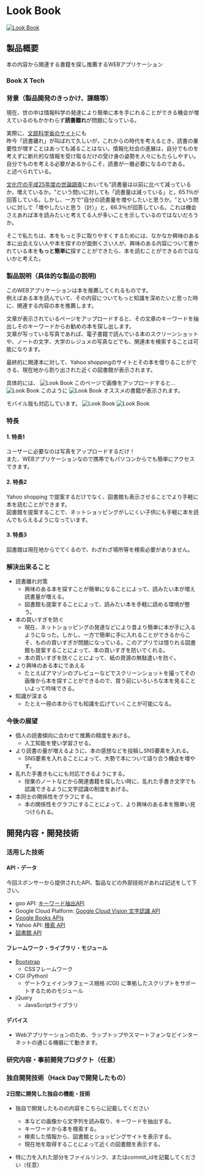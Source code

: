 # Look Book

[![Look Book](https://raw.github.com/GabLeRoux/WebMole/master/ressources/WebMole_Youtube_Video.png)](https://youtu.be/VOTFlHzpG4Q)

## 製品概要
本の内容から関連する書籍を探し推薦するWEBアプリケーション
### Book X Tech

### 背景（製品開発のきっかけ、課題等）
現在、世の中は情報科学の発達により簡単に本を手にれることができる機会が増えているのもかかわらず**読書離れ**が問題になっている。  

実際に、[文部科学省のサイト](http://www.mext.go.jp/b_menu/shingi/bunka/toushin/04020301/008.htm)にも  
昨今「読書離れ」が叫ばれて久しいが，これからの時代を考えるとき，読書の重要性が増すことはあっても減ることはない。情報化社会の進展は，自分でものを考えずに断片的な情報を受け取るだけの受け身の姿勢を人々にもたらしやすい。自分でものを考える必要があるからこそ，読書が一層必要になるのである。  
と述べられている。

[文化庁の平成25年度の世論調査](http://www.bunka.go.jp/tokei_hakusho_shuppan/tokeichosa/kokugo_yoronchosa/pdf/h25_chosa_kekka.pdf)においても"読書量は以前に比べて減っているか，増えているか。"という問いに対しても「読書量は減っている」と，65.1％が回答している。しかし、一方で"自分の読書量を増やしたいと思うか。"という問いに対して「増やしたいと思う（計）」と，66.3％が回答している。これは機会さえあれば本を読みたいと考えてる人が多いことを示しているのではないだろうか。  

そこで私たちは、本をもっと手に取りやすくするためには、なかなか興味のある本に出会えない人や本を探すのが面倒くさい人が、興味のある内容について書かれている本を**もっと簡単に**探すことができたら、本を読むことができるのではないかと考えた。

### 製品説明（具体的な製品の説明)
このWEBアプリケーションは本を推薦してくれるものです。  
例えばある本を読んでいて、その内容についてもっと知識を深めたいと思った時に、関連する内容の本を推薦します。

文章が表示されているページをアップロードすると、その文章のキーワードを抽出しそのキーワードからお勧めの本を探し出します。  
文章が写っている写真であれば、電子書籍で読んでいる本のスクリーンショットや、ノートの文字、大学のレジュメの写真などでも、関連本を検索することは可能になります。

最終的に関連本に対して、Yahoo shoppingのサイトとその本を借りることができる、現在地から割り出された近くの図書館が表示されます。

具体的には、
![Look Book](FirstPage.png)
このページで画像をアップロードすると...
![Look Book](SecondImage.png)
このように
![Look Book](ThirdImage.png)
オススメの書籍が表示されます。

モバイル版も対応しています。
![Look Book](First-mobile.jpg)
![Look Book](SecondImage-mo.jpg)


### 特長
#### 1. 特長1
ユーザーに必要なのは写真をアップロードするだけ！  
また、WEBアプリケーションなので携帯でもパソコンからでも簡単にアクセスできます。

#### 2. 特長2
Yahoo shopping で提案するだけでなく、図書館も表示させることでより手軽に本を読むことができます。  
図書館を提案することで、ネットショッピングがしにくい子供にも手軽に本を読んでもらえるようになっています。

#### 3. 特長3
図書館は現在地からでてくるので、わざわざ場所等を検索必要がありません。

### 解決出来ること
* 読書離れ対策
  * 興味のある本を探すことが簡単になることによって、読みたい本が増え読書量が増える。
  * 図書館も提案することによって、読みたい本を手軽に読める環境が整う。
* 本の買いすぎを防ぐ
  * 現在、ネットショッピングの発達などにより昔より簡単に本が手に入るようになった。しかし、一方で簡単に手に入れることができるからこそ、ものの買いすぎが問題になっている。このアプリでは借りれる図書館も提案することによって、本の買いすぎを防いでくれる。
  * 本の買いすぎを防ぐことによって、紙の資源の無駄遣いを防ぐ。
* より興味のある本にであえる
  * たとえばアマゾンのプレビューなどでスクリーンショットを撮ってその画像から本を探すことができるので、買う前にいろいろな本を見ることいよって吟味できる。
* 知識が深まる
  * たとえ一冊の本からでも知識を広げていくことが可能になる。

### 今後の展望
* 個人の読書傾向に合わせて推薦の精度をあげる。
  * 人工知能を使い学習させる。
* より読書の量が増えるように、本の感想などを投稿しSNS要素を入れる。
  * SNS要素を入れることによって、大勢で本について語り合う機会を増やす。
* 乱れた手書きもににも対応できるようにする。
  * 授業のノートなどから関連書籍を探したい時に、乱れた手書き文字でも認識できるように文字認識の制度をあげる。
* 本同士の関係性をグラフにする。
  * 本の関係性をグラフにすることによって、より興味のある本を簡単い見つけられる。


## 開発内容・開発技術
### 活用した技術
#### API・データ
今回スポンサーから提供されたAPI、製品などの外部技術があれば記述をして下さい。  

* goo API: [キーワード抽出API](https://labs.goo.ne.jp/api/jp/keyword-extraction/)
* Google Cloud Platform: [Google Cloud Vision 文字認識 API](https://cloud.google.com/vision/?hl=ja)
* [Google Books APIs](https://developers.google.com/books/)
* Yahoo API:  [検索 API](https://developer.yahoo.co.jp/webapi/shopping/shopping/v1/itemsearch.html)
* [図書館 API](https://calil.jp/doc/api.html)

#### フレームワーク・ライブラリ・モジュール
* [Bootstrap](http://getbootstrap.com/)
  * CSSフレームワーク
* CGI (Python)
  * ゲートウェイインタフェース規格 (CGI) に準拠したスクリプトをサポートするためのモジュール
* jQuery
  * JavaScriptライブラリ

#### デバイス
* Webアプリケーションのため、ラップトップやスマートフォンなどインターネットの通じる機器にて動きます。

### 研究内容・事前開発プロダクト（任意）

### 独自開発技術（Hack Dayで開発したもの）
#### 2日間に開発した独自の機能・技術
* 独自で開発したものの内容をこちらに記載してください
  * 本などの画像から文字列を読み取り、キーワードを抽出する。
  * キーワードから本を検索する。
  * 検索した情報から、図書館とショッピングサイトを表示する。
  * 現在地を取得することによって近くの図書館を表示する。

* 特に力を入れた部分をファイルリンク、またはcommit_idを記載してください（任意）
